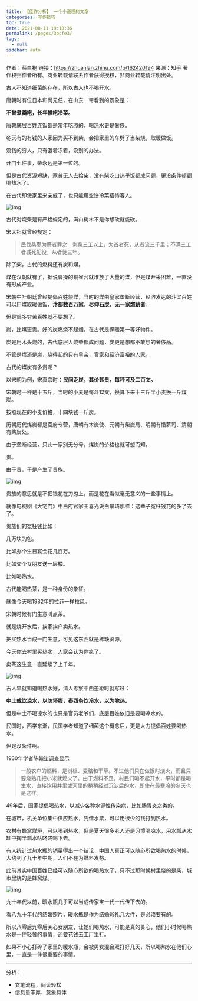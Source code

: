 ```yaml
---
title: 【佳作分析】 一个小道理的文章
categories: 写作技巧
toc: true
date: 2021-08-11 19:18:36
permalink: /pages/3bcfe3/
tags: 
  - null
sidebar: auto
---
```



作者：薛白袍
链接：https://zhuanlan.zhihu.com/p/162420194
来源：知乎
著作权归作者所有。商业转载请联系作者获得授权，非商业转载请注明出处。



古人不知道细菌的存在，所以古人也不喝开水。

唐朝时有位日本和尚元任，在山东一带看到的景象是：

**不曾煮羹吃，长年惟吃冷菜。**

唐朝底层百姓连饭都是常年吃凉的，喝热水更是奢侈。

冬天有的有钱的人家因为买不到柴，会把家里的车劈了当柴烧，取暖做饭。

没钱的穷人，只有饿着冻着，没别的办法。

开门七件事，柴永远是第一位的。

但是古代资源短缺，家贫无人去拾柴，没有柴吃口热乎饭都成问题，更没条件顿顿喝热水了。

在古代即使家里来亲戚了，也只能用空饼冷菜招待客人。





![img](https://pic2.zhimg.com/v2-5498af96ff02a9d45cea29b74f0743ed_b.jpg)




古代对烧柴是有严格规定的，满山树木不是你想砍就能砍。

宋太祖就曾经规定：

> 民伐桑枣为薪者罪之：剥桑三工以上，为首者死，从者流三千里；不满三工者减死配役，从者徒三年。

除了柴，古代的燃料还有炭和煤。

煤在汉朝就有了，据说曹操的铜雀台就堆放了大量的煤，但是煤开采困难，一直没有形成产业。

宋朝中叶朝廷曾经提倡百姓烧煤，当时的煤由皇家垄断经营，经济发达的汴梁百姓可以用煤取暖做饭，**汴都数百万家，尽仰石炭，无一家燃薪者**。

但是很多穷苦百姓就不要想了。

炭，比煤更贵。好的炭燃烧不起烟，在古代是保暖第一等好物件。

炭是用木头烧的，古代底层人烧柴都成问题，炭更是想都不敢想的奢侈品。

不管是煤还是炭，烧得起的只有皇帝，官家和经济富裕的人家。

古代的煤炭有多贵呢？

以宋朝为例，宋真宗时：**民间乏炭，其价甚贵，每秤可及二百文。**

宋朝时一秤是十五斤，当时的小麦是每斗12文，换算下来十三斤半小麦换一斤煤炭。

按照现在的小麦价格，十四块钱一斤炭。

历朝历代煤炭都是官府专营，唐朝有木炭使、元朝有柴炭局、明朝有惜薪司、清朝有柴炭处。

由于垄断经营，只此一家别无分号，煤炭的价格也就可想而知。

贵。

由于贵，于是产生了贵族。





![img](https://pic4.zhimg.com/v2-dd1224343c16cff2416afc8457003497_b.jpg)




贵族的意思就是不把钱花在刀刃上，而是花在看似毫无意义的一些事情上。

就像电视剧《大宅门》中白府官家王喜光说白景琦那样：这辈子冤枉钱花的多了去了。

贵族们的冤枉钱比如：

几万块的包。

比如办个生日宴会花几百万。

比如交个女朋友送一层楼。

比如喝热水。

古代能喝热茶，是一种身份的象征。

就像今天喝1982年的拉菲一样拉风。

宋朝时候有门生意叫点茶。

就是烧开水后，挨家挨户卖热水。

把买热水当成一门生意，可见这东西就是稀缺资源。

今天你去村里买热水，人家会认为你疯了。

卖茶这生意一直延续了上千年。





![img](https://pic1.zhimg.com/v2-a632e58160dd1e66c46d8bdfd512d960_b.jpg)




古人早就知道喝热水好，清人考察中西差距时就写过：

**中土戒饮凉水，以防坏腹，泰西务饮冷水，以为除热。**

但是中土不喝凉水的也只是官员老爷们，底层百姓依旧是要喝凉水的。

民国时，西学东渐，民国学者知道了细菌这个概念后，更是大力提倡百姓要喝热水。

但是没条件啊。

1930年学者陈翰笙调查显示

> 一般农户的燃料，是树根、麦秸和干草。不过他们只在做饭时烧火，而且只要烧熟几把小米就熄火了。由于燃料不足，村民们喝不起开水，平时都是喝生水，直接饮用井里或河里的稍稍经过沉淀后的水，即使在最寒冷的冬天也是这样。

49年后，国家提倡喝热水，以减少各种水源性传染病，比如肠胃炎之类的。

在城市，机关单位集中供应热水，凭借水票，可以用很少的钱打到热水。

农村有蜂窝煤炉，可以喝到热水，但是夏天很多老人还是习惯喝凉水，用水瓢从水缸中掏半瓢水咕咚咚喝下去。

有人统计过热水瓶的销量得出一个结论，中国人真正可以随心所欲喝热水的时候，大约到了九十年中期，人们不在为燃料发愁。

此前其实中国百姓已经可以随心所欲的喝热水了，只不过那时候村里烧的是柴，城市里烧的是蜂窝煤。





![img](https://pic2.zhimg.com/v2-2012baade353b516169fd43127f2d515_b.jpg)




九十年代以前，暖水瓶几乎可以当成传家宝一代一代传下去的。

看八九十年代的结婚照片，暖水瓶是作为结婚彩礼几大件，是必须要有的。

所以八零后九零后关心女朋友，让她们喝热水，可能是真的关心，他们小时候喝热水是一件轻奢的事情，还要花钱去工厂里打。

如果不小心打碎了家里的暖水瓶，会被男女混合双打好几天，所以喝热水在他们心里，一直是一件很重要的事情。

-------------



分析：

- 文笔流程，阅读轻松
- 信息量丰厚，意象具体